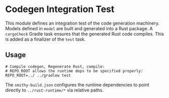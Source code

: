# Codegen Integration Test
This module defines an integration test of the code generation machinery. Models defined in `model` are built and generated into a Rust package. A `cargoCheck` Gradle task ensures that the generated Rust code compiles. This is added as a finalizer of the `test` task. 

## Usage
```
# Compile codegen, Regenerate Rust, compile:
# REPO_ROOT allows the runtime deps to be specified properly:
REPO_ROOT=../ ../gradlew test
```

The `smithy-build.json` configures the runtime dependencies to point directly to `../rust-runtime/*` via relative paths.